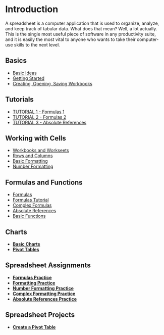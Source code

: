 # Introduction

A spreadsheet is a computer application that is used to organize, analyze, and keep track of tabular data. What does that mean? Well, a lot actually. This is the single most useful piece of software in any productivity suite, and it is easily the most vital to anyone who wants to take their computer-use skills to the next level.
## Basics

* [Basic Ideas](http://itech.erickuha.com/spreadsheets/basics/)
* [Getting Started](http://itech.erickuha.com/spreadsheets/getting-started/)
* [Creating, Opening, Saving Workbooks](http://itech.erickuha.com/spreadsheets/creating-opening-workbooks/)

## Tutorials
* [TUTORIAL 1 - Formulas 1](4-1-formulas_1.md)
* [TUTORIAL 2 - Formulas 2](4-2-formulas_2.md)
* [TUTORIAL 3 - Absolute References](4-3-absolute-references.md)

## Working with Cells
* [Workbooks and Workseets](http://itech.erickuha.com/spreadsheets/workbooks-and-worksheets/)
* [Rows and Columns](http://itech.erickuha.com/spreadsheets/rows-and-columns/)
* [Basic Formatting](http://itech.erickuha.com/spreadsheets/basic-formatting/)
* [Number Formatting](http://itech.erickuha.com/spreadsheets/number-formats/)

## Formulas and Functions
* [Formulas](http://itech.erickuha.com/spreadsheets/formulas/)
* [Formulas Tutorial](formulas_tutorial.md)
* [Complex Formulas](http://itech.erickuha.com/spreadsheets/complex-formulas/)
* [Absolute References](http://itech.erickuha.com/spreadsheets/more-on-absolute-references/)
* [Basic Functions](http://itech.erickuha.com/spreadsheets/basic-functions/)

## Charts
<ul>
<li><a href="http://itech.erickuha.com/spreadsheets/basic-charts/"><strong>Basic Charts</strong></a></li>
<li><a href="http://itech.erickuha.com/spreadsheets/pivot-tables/"><strong>Pivot Tables</strong></a>
</ul>

## Spreadsheet Assignments
<ul>
<li><a href="http://itech.erickuha.com/spreadsheets/formulas-practice/"><strong>Formulas Practice</strong></a></li>
<li><a href="http://itech.erickuha.com/spreadsheets/formatting-practice/"><strong>Formatting Practice</strong></a></li>
<li><a href="http://itech.erickuha.com/spreadsheets/number-formatting-practice/"><strong>Number Formatting Practice</strong></a></li>
<li><a href="http://itech.erickuha.com/spreadsheets/complex-formatting-practice/"><strong>Complex Formatting Practice</strong></a></li>
<li><a href="http://itech.erickuha.com/spreadsheets/absolute-references-practice/"><strong>Absolute References Practice</strong></a></li>
</ul>

## Spreadsheet Projects
<ul>
<li><a href="http://itech.erickuha.com/spreadsheets/create-pivot-table/"><strong>Create a Pivot Table</strong></a></li>
</ul>
